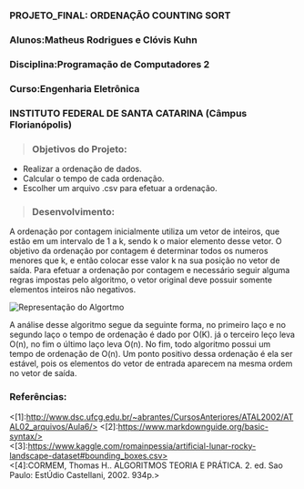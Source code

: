 ### PROJETO_FINAL: ORDENAÇÃO COUNTING SORT

### Alunos:Matheus Rodrigues e Clóvis Kuhn

### Disciplina:Programação de Computadores 2

### Curso:Engenharia Eletrônica

### INSTITUTO FEDERAL DE SANTA CATARINA (Câmpus Florianópolis)


>### Objetivos do Projeto:
* Realizar a ordenação de dados.
* Calcular o tempo de cada ordenação.
* Escolher um arquivo .csv para efetuar a ordenação.

>### Desenvolvimento:

<p>  A ordenação por contagem inicialmente utiliza um vetor de inteiros, que estão em um intervalo de 1 a k, sendo k o maior elemento desse vetor. O objetivo da ordenação por contagem é determinar todos os numeros menores que k, e então colocar esse valor k na sua posição no vetor de saída.
    Para efetuar a ordenação por contagem e necessário seguir alguma regras impostas pelo algoritmo, o vetor original deve possuir somente elementos inteiros não negativos.
</>

![Representação do Algortmo](http://www.dsc.ufcg.edu.br/~abrantes/CursosAnteriores/ATAL2002/ATAL02_arquivos/Aula6/img46.png)
<p> A análise desse algoritmo segue da seguinte forma, no primeiro laço e no segundo laço o tempo de ordenação é dado por O(K). já o terceiro leço leva O(n), no fim o último laço leva O(n). No fim, todo algoritmo possui um tempo de ordenação de O(n).
    Um ponto positivo dessa ordenação é ela ser estável, pois os elementos do vetor de entrada aparecem na mesma ordem no vetor de saída.
</br>
    
### Referências:

<[1]:http://www.dsc.ufcg.edu.br/~abrantes/CursosAnteriores/ATAL2002/ATAL02_arquivos/Aula6/>
<[2]:https://www.markdownguide.org/basic-syntax/><br/>
<[3]:https://www.kaggle.com/romainpessia/artificial-lunar-rocky-landscape-dataset#bounding_boxes.csv><br/>
<[4]:CORMEM, Thomas H.. ALGORITMOS TEORIA E PRÁTICA. 2. ed. Sao Paulo: EstÚdio Castellani, 2002. 934p.>
